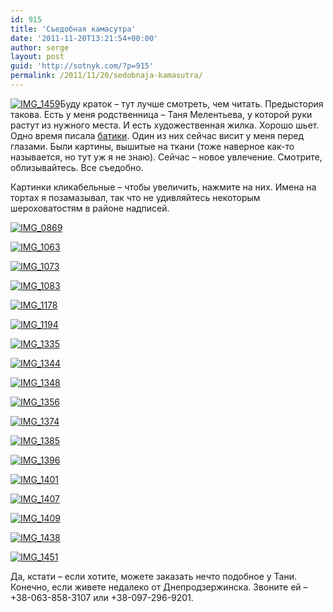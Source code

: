 ```yaml
---
id: 915
title: 'Съедобная камасутра'
date: '2011-11-20T13:21:54+00:00'
author: serge
layout: post
guid: 'http://sotnyk.com/?p=915'
permalink: /2011/11/20/sedobnaja-kamasutra/
---
```


[![](http://localhost/wp-content/uploads/2011/11/IMG_1459-300x225.jpg "IMG_1459")](http://localhost/wp-content/uploads/2011/11/IMG_1459.jpg)Буду краток – тут лучше смотреть, чем читать. Предыстория такова. Есть у меня родственница – Таня Мелентьева, у которой руки растут из нужного места. И есть художественная жилка. Хорошо шьет. Одно время писала [батики](http://ru.wikipedia.org/wiki/%D0%91%D0%B0%D1%82%D0%B8%D0%BA). Один из них сейчас висит у меня перед глазами. Были картины, вышитые на ткани (тоже наверное как-то называется, но тут уж я не знаю). Сейчас – новое увлечение. Смотрите, облизывайтесь. Все съедобно.

Картинки кликабельные – чтобы увеличить, нажмите на них. Имена на тортах я позамазывал, так что не удивляйтесь некоторым шероховатостям в районе надписей.  
  
[![](http://localhost/wp-content/uploads/2011/11/IMG_0869-225x300.jpg "IMG_0869")](http://localhost/wp-content/uploads/2011/11/IMG_0869.jpg)

[![](http://localhost/wp-content/uploads/2011/11/IMG_1063-300x225.jpg "IMG_1063")](http://localhost/wp-content/uploads/2011/11/IMG_1063.jpg)

[![](http://localhost/wp-content/uploads/2011/11/IMG_1073-225x300.jpg "IMG_1073")](http://localhost/wp-content/uploads/2011/11/IMG_1073.jpg)

[![](http://localhost/wp-content/uploads/2011/11/IMG_1083-225x300.jpg "IMG_1083")](http://localhost/wp-content/uploads/2011/11/IMG_1083.jpg)

[![](http://localhost/wp-content/uploads/2011/11/IMG_1178-300x225.jpg "IMG_1178")](http://localhost/wp-content/uploads/2011/11/IMG_1178.jpg)

[![](http://localhost/wp-content/uploads/2011/11/IMG_1194-300x225.jpg "IMG_1194")](http://localhost/wp-content/uploads/2011/11/IMG_1194.jpg)

[![](http://localhost/wp-content/uploads/2011/11/IMG_1335-300x225.jpg "IMG_1335")](http://localhost/wp-content/uploads/2011/11/IMG_1335.jpg)

[![](http://localhost/wp-content/uploads/2011/11/IMG_1344-300x225.jpg "IMG_1344")](http://localhost/wp-content/uploads/2011/11/IMG_1344.jpg)

[![](http://localhost/wp-content/uploads/2011/11/IMG_1348-300x225.jpg "IMG_1348")](http://localhost/wp-content/uploads/2011/11/IMG_1348.jpg)

[![](http://localhost/wp-content/uploads/2011/11/IMG_1356-225x300.jpg "IMG_1356")](http://localhost/wp-content/uploads/2011/11/IMG_1356.jpg)

[![](http://localhost/wp-content/uploads/2011/11/IMG_1374-300x225.jpg "IMG_1374")](http://localhost/wp-content/uploads/2011/11/IMG_1374.jpg)

[![](http://localhost/wp-content/uploads/2011/11/IMG_1385-300x225.jpg "IMG_1385")](http://localhost/wp-content/uploads/2011/11/IMG_1385.jpg)

[![](http://localhost/wp-content/uploads/2011/11/IMG_1396-300x225.jpg "IMG_1396")](http://localhost/wp-content/uploads/2011/11/IMG_1396.jpg)

[![](http://localhost/wp-content/uploads/2011/11/IMG_1401-300x225.jpg "IMG_1401")](http://localhost/wp-content/uploads/2011/11/IMG_1401.jpg)

[![](http://localhost/wp-content/uploads/2011/11/IMG_1407-300x225.jpg "IMG_1407")](http://localhost/wp-content/uploads/2011/11/IMG_1407.jpg)

[![](http://localhost/wp-content/uploads/2011/11/IMG_1409-300x225.jpg "IMG_1409")](http://localhost/wp-content/uploads/2011/11/IMG_1409.jpg)

[![](http://localhost/wp-content/uploads/2011/11/IMG_1438-300x225.jpg "IMG_1438")](http://localhost/wp-content/uploads/2011/11/IMG_1438.jpg)

[![](http://localhost/wp-content/uploads/2011/11/IMG_1451-300x225.jpg "IMG_1451")](http://localhost/wp-content/uploads/2011/11/IMG_1451.jpg)

Да, кстати – если хотите, можете заказать нечто подобное у Тани. Конечно, если живете недалеко от Днепродзержинска. Звоните ей – +38-063-858-3107 или +38-097-296-9201.